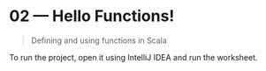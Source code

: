 # 02 &mdash; Hello Functions! 
> Defining and using functions in Scala

To run the project, open it using IntelliJ IDEA and run the worksheet.
